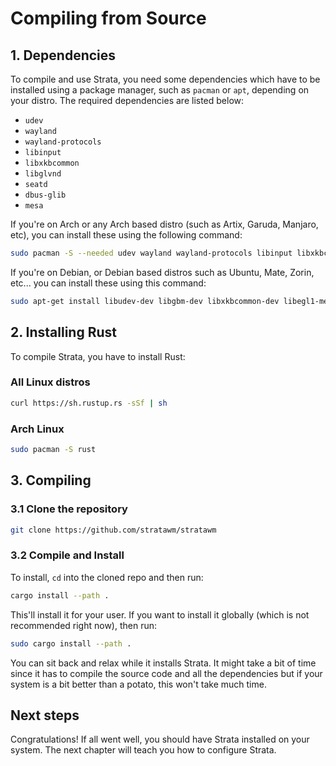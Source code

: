 # Compiling from Source

## 1. Dependencies

To compile and use Strata, you need some dependencies which have to be installed using a package manager, such as `pacman` or `apt`, depending on your distro. The required dependencies are listed below:

* `udev`
* `wayland` 
* `wayland-protocols` 
* `libinput` 
* `libxkbcommon` 
* `libglvnd` 
* `seatd` 
* `dbus-glib `
* `mesa`

If you're on Arch or any Arch based distro (such as Artix, Garuda, Manjaro, etc), you can install these using the following command:

```sh
sudo pacman -S --needed udev wayland wayland-protocols libinput libxkbcommon libglvnd seatd dbus-glib mesa
```

If you're on Debian, or Debian based distros such as Ubuntu, Mate, Zorin, etc... you can install these using this command:

```sh
sudo apt-get install libudev-dev libgbm-dev libxkbcommon-dev libegl1-mesa-dev libwayland-dev libinput-dev libdbus-1-dev libsystemd-dev libseat-dev
```

## 2. Installing Rust

To compile Strata, you have to install Rust:

### All Linux distros

```sh
curl https://sh.rustup.rs -sSf | sh
```

### Arch Linux

```sh
sudo pacman -S rust
```


## 3. Compiling
 ### 3.1 Clone the repository
 ```sh
 git clone https://github.com/stratawm/stratawm
 ```

 ### 3.2 Compile and Install
 To install, `cd` into the cloned repo and then run:
 ```sh
 cargo install --path .
 ```
 This'll install it for your user. If you want to install it globally (which is not recommended right now), then run:
 ```sh
 sudo cargo install --path .
 ```
You can sit back and relax while it installs Strata. It might take a bit of time since it has to compile the source code and all the dependencies but if your system is a bit better than a potato, this won't take much time.

 ## Next steps
 Congratulations! If all went well, you should have Strata installed on your system. The next chapter will teach you how to configure Strata.
